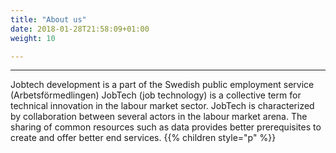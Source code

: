 ```yaml
---
title: "About us"
date: 2018-01-28T21:58:09+01:00
weight: 10

---
```


<hr>
Jobtech development is a part of the Swedish public employment service (Arbetsförmedlingen)  
JobTech (job technology)
is a collective term for technical innovation in the labour market sector. JobTech is characterized by collaboration between several actors in the labour market arena. The sharing of common resources such as data provides better prerequisites to create and offer better end services.
{{% children style="p" %}}